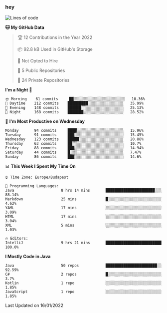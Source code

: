 ### hey

<!--START_SECTION:waka-->
![Lines of code](https://img.shields.io/badge/From%20Hello%20World%20I%27ve%20Written-442%20Thousand%20lines%20of%20code-blue)

**🐱 My GitHub Data** 

> 🏆 12 Contributions in the Year 2022
 > 
> 📦 92.8 kB Used in GitHub's Storage 
 > 
> 🚫 Not Opted to Hire
 > 
> 📜 5 Public Repositories 
 > 
> 🔑 24 Private Repositories  
 > 
**I'm a Night 🦉** 

```text
🌞 Morning    61 commits     ██░░░░░░░░░░░░░░░░░░░░░░░   10.36% 
🌆 Daytime    212 commits    █████████░░░░░░░░░░░░░░░░   35.99% 
🌃 Evening    148 commits    ██████░░░░░░░░░░░░░░░░░░░   25.13% 
🌙 Night      168 commits    ███████░░░░░░░░░░░░░░░░░░   28.52%

```
📅 **I'm Most Productive on Wednesday** 

```text
Monday       94 commits     ████░░░░░░░░░░░░░░░░░░░░░   15.96% 
Tuesday      91 commits     ███░░░░░░░░░░░░░░░░░░░░░░   15.45% 
Wednesday    123 commits    █████░░░░░░░░░░░░░░░░░░░░   20.88% 
Thursday     63 commits     ██░░░░░░░░░░░░░░░░░░░░░░░   10.7% 
Friday       88 commits     ███░░░░░░░░░░░░░░░░░░░░░░   14.94% 
Saturday     44 commits     █░░░░░░░░░░░░░░░░░░░░░░░░   7.47% 
Sunday       86 commits     ███░░░░░░░░░░░░░░░░░░░░░░   14.6%

```


📊 **This Week I Spent My Time On** 

```text
⌚︎ Time Zone: Europe/Budapest

💬 Programming Languages: 
Java                     8 hrs 14 mins       ██████████████████████░░░   88.14% 
Markdown                 25 mins             █░░░░░░░░░░░░░░░░░░░░░░░░   4.62% 
YAML                     17 mins             ░░░░░░░░░░░░░░░░░░░░░░░░░   3.09% 
HTML                     17 mins             ░░░░░░░░░░░░░░░░░░░░░░░░░   3.04% 
XML                      5 mins              ░░░░░░░░░░░░░░░░░░░░░░░░░   1.03%

🔥 Editors: 
IntelliJ                 9 hrs 21 mins       █████████████████████████   100.0%

```

**I Mostly Code in Java** 

```text
Java                     50 repos            ███████████████████████░░   92.59% 
C#                       2 repos             █░░░░░░░░░░░░░░░░░░░░░░░░   3.7% 
Kotlin                   1 repo              ░░░░░░░░░░░░░░░░░░░░░░░░░   1.85% 
JavaScript               1 repo              ░░░░░░░░░░░░░░░░░░░░░░░░░   1.85%

```



 Last Updated on 16/01/2022
<!--END_SECTION:waka-->

